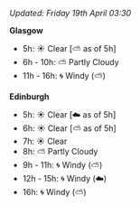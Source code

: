 *Updated: Friday 19th April 03:30*

**Glasgow**

* 5h: :sunny: Clear [:partly_sunny: as of 5h]
* 6h - 10h: :partly_sunny: Partly Cloudy
* 11h - 16h: :cyclone: Windy (:partly_sunny:)

**Edinburgh**

* 5h: :sunny: Clear [:cloud: as of 5h]
* 6h: :sunny: Clear [:partly_sunny: as of 5h]
* 7h: :sunny: Clear
* 8h: :partly_sunny: Partly Cloudy
* 9h - 11h: :cyclone: Windy (:partly_sunny:)
* 12h - 15h: :cyclone: Windy (:cloud:)
* 16h: :cyclone: Windy (:partly_sunny:)
